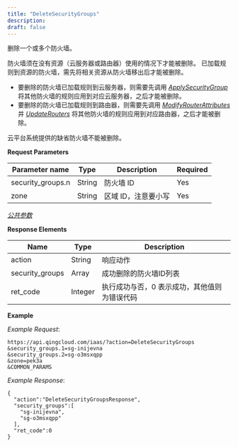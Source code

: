 ```yaml
---
title: "DeleteSecurityGroups"
description: 
draft: false
---
```




删除一个或多个防火墙。

防火墙须在没有资源（云服务器或路由器）使用的情况下才能被删除。 已加载规则到资源的防火墙，需先将相关资源从防火墙移出后才能被删除。

*   要删除的防火墙已加载规则到云服务器，则需要先调用 [_ApplySecurityGroup_](../apply_security_group/) 将其他防火墙的规则应用到对应云服务器，之后才能被删除。
*   要删除的防火墙已加载规则到路由器，则需要先调用 [_ModifyRouterAttributes_](../../router/modify_router_attributes/) 并 [_UpdateRouters_](../../router/update_routers/) 将其他防火墙的规则应用到对应路由器，之后才能被删除。

云平台系统提供的缺省防火墙不能被删除。

**Request Parameters**

| Parameter name | Type | Description | Required |
| --- | --- | --- | --- |
| security_groups.n | String | 防火墙 ID | Yes |
| zone | String | 区域 ID，注意要小写 | Yes |

[_公共参数_](../../../parameters/)

**Response Elements**

| Name | Type | Description |
| --- | --- | --- |
| action | String | 响应动作 |
| security_groups | Array | 成功删除的防火墙ID列表 |
| ret_code | Integer | 执行成功与否，0 表示成功，其他值则为错误代码 |

**Example**

_Example Request_:

```
https://api.qingcloud.com/iaas/?action=DeleteSecurityGroups
&security_groups.1=sg-inijevna
&security_groups.2=sg-o3msxqpp
&zone=pek3a
&COMMON_PARAMS
```

_Example Response_:

```
{
  "action":"DeleteSecurityGroupsResponse",
  "security_groups":[
    "sg-inijevna",
    "sg-o3msxqpp"
  ],
  "ret_code":0
}
```
